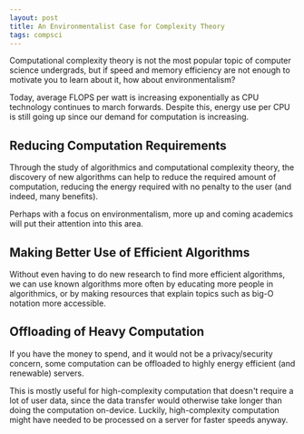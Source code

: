 ```yaml
---
layout: post
title: An Environmentalist Case for Complexity Theory
tags: compsci
---
```

Computational complexity theory is not the most popular topic of computer science undergrads, but if speed and memory
efficiency are not enough to motivate you to learn about it, how about environmentalism?

Today, average FLOPS per watt is increasing exponentially as CPU technology continues to march forwards. Despite this,
energy use per CPU is still going up since our demand for computation is increasing.

## Reducing Computation Requirements
Through the study of algorithmics and computational complexity theory, the discovery of new algorithms can help to reduce
the required amount of computation, reducing the energy required with no penalty to the user (and indeed, many benefits).

Perhaps with a focus on environmentalism, more up and coming academics will put their attention into this area.

## Making Better Use of Efficient Algorithms
Without even having to do new research to find more efficient algorithms, we can use known algorithms more often by
educating more people in algorithmics, or by making resources that explain topics such as big-O notation more
accessible.

## Offloading of Heavy Computation
If you have the money to spend, and it would not be a privacy/security concern, some computation
can be offloaded to highly energy efficient (and renewable) servers.

This is mostly useful for high-complexity computation that doesn't require a lot of user data, since the data transfer
would otherwise take longer than doing the computation on-device. Luckily, high-complexity computation might
have needed to be processed on a server for faster speeds anyway.